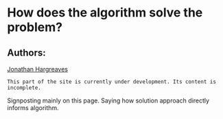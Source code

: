 # How does the algorithm solve the problem?

## Authors:
[Jonathan Hargreaves](https://knowledgebase.acoustics.ac.uk/community/bios.html#jonathan-hargreaves)

```{warning}
This part of the site is currently under development. Its content is incomplete.
```

Signposting mainly on this page. Saying how solution approach directly informs algorithm.
